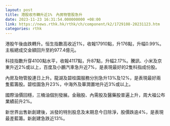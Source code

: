 ```yaml
---
layout: post
title: 港股收市轉升近1%　內房物管股急升
date: 2023-11-23 16:31:54.000000000 +08:00
link: https://news.rthk.hk/rthk/ch/component/k2/1729108-20231123.htm
categories: rthk
---
```


港股午後由跌轉升。恒生指數高收近1%，收報17910點，升176點，升幅0.99%。主板總成交金額回升至約977.4億元。

科技指數升穿4100點水平，收報4117點，升87點，升幅2.17%。騰訊、小米及京東升近2%或以上，百度及小鵬汽車急升近7%，是表現最好的2隻科指成份股。

內房及物管股連日上升。龍湖及碧桂園服務分別急升13%及12%，是表現最好兩隻藍籌股。碧桂園急升23%，中海外及華潤置地升近3%或以上。

國際油價回穩，三桶油個別發展。金融股、內需股及醫藥股普遍上升，周大福公布業績前升2%。

新世界出售新創建後，派發的特別股息及末期息今日除淨，股價跌逾4%，是表現最差藍籌。新創建急跌近13%。
